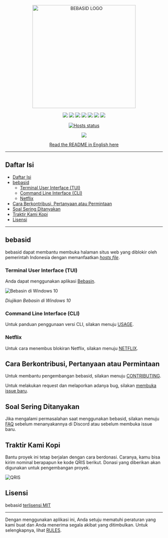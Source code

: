 <p align="center">
    <img src="https://github.com/bebasid/bebasid/blob/master/dev/resources/logo-black.png" alt="BEBASID LOGO" width="330">
</p>
<p align="center">
    <img src="https://img.shields.io/github/license/bebasid/bebasid.svg?style=flat-square">
    <img src="https://img.shields.io/github/stars/bebasid/bebasid.svg?style=flat-square">
    <img src="https://img.shields.io/github/forks/bebasid/bebasid.svg?style=flat-square">
    <img src="https://img.shields.io/github/issues-closed/bebasid/bebasid.svg?style=flat-square">
    <img src="https://img.shields.io/github/last-commit/bebasid/bebasid.svg?style=flat-square">
    <img src="https://img.shields.io/github/size/bebasid/bebasid/releases/hosts.svg?style=flat-square">
    <img src="https://img.shields.io/github/contributors/bebasid/bebasid?style=flat-square">
</p>
<p align="center">
    <a href="https://github.com/bebasid/bebasid/actions?query=workflow%3AValidate">
        <img src="https://github.com/bebasid/bebasid/workflows/Validate/badge.svg" alt="Hosts status" />
    </a>
</p>
<p align="center">
    <a href="https://discord.gg/EKrxZyu"><img src="https://img.shields.io/discord/630415907021389825?label=Discord&color=7388d9"></a>
</p>
<p align="center">
    <a href="README.en.md">Read the README in English here</a>
</p>

---

## Daftar Isi

- [Daftar Isi](#daftar-isi)
- [bebasid](#bebasid)
  - [Terminal User Interface (TUI)](#terminal-user-interface-tui)
  - [Command Line Interface (CLI)](#command-line-interface-cli)
  - [Netflix](#netflix)
- [Cara Berkontribusi, Pertanyaan atau Permintaan](#cara-berkontribusi-pertanyaan-atau-permintaan)
- [Soal Sering Ditanyakan](#soal-sering-ditanyakan)
- [Traktir Kami Kopi](#traktir-kami-kopi)
- [Lisensi](#lisensi)

---

## bebasid

bebasid dapat membantu membuka halaman situs web yang diblokir oleh pemerintah Indonesia dengan memanfaatkan [_hosts file_](https://en.wikipedia.org/wiki/Hosts_(file)). 

### Terminal User Interface (TUI)

Anda dapat menggunakan aplikasi [Bebasin](https://github.com/bebasid/bebasin).

![Bebasin di Windows 10](https://i.imgur.com/reZApao.png)

*Diujikan Bebasin di Windows 10*

### Command Line Interface (CLI)

Untuk panduan penggunaan versi CLI, silakan menuju [USAGE](https://github.com/bebasid/bebasid/blob/master/dev/readme/USAGE.md).

### Netflix

Untuk cara menembus blokiran Netflix, silakan menuju [NETFLIX](https://github.com/bebasid/bebasid/blob/master/dev/readme/NETFLIX.md).

## Cara Berkontribusi, Pertanyaan atau Permintaan

Untuk membantu pengembangan bebasid, silakan menuju [CONTRIBUTING](https://github.com/bebasid/bebasid/blob/master/CONTRIBUTING.md).

Untuk melakukan request dan melaporkan adanya bug, silakan [membuka issue baru](https://github.com/bebasid/bebasid/issues/new/choose).

## Soal Sering Ditanyakan

Jika mengalami permasalahan saat menggunakan bebasid, silakan menuju [FAQ](https://github.com/bebasid/bebasid/blob/master/dev/readme/FAQ.md) sebelum menanyakannya di Discord atau sebelum membuka issue baru.

## Traktir Kami Kopi

Bantu proyek ini tetap berjalan dengan cara berdonasi. Caranya, kamu bisa kirim nominal berapapun ke kode QRIS berikut. Donasi yang diberikan akan digunakan untuk pengembangan proyek.

<img src="https://raw.githubusercontent.com/bebasid/bebasid.github.io/master/resources/img/SOTO PAK SALAM.png" alt="QRIS">

## Lisensi

bebasid [terlisensi MIT](https://github.com/bebasid/bebasid/blob/master/LICENSE)

---

Dengan menggunakan aplikasi ini, Anda setuju mematuhi peraturan yang kami buat dan Anda menerima segala akibat yang ditimbulkan. Untuk selengkapnya, lihat [RULES](https://github.com/bebasid/bebasid/blob/master/dev/readme/RULES.md).
